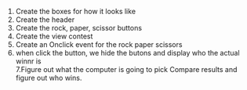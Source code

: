 1. Create the boxes for how it looks like
2. Create the header
3. Create the rock, paper, scissor buttons
4. Create the view contest
5. Create an Onclick event for the rock paper scissors
6. when click the button, we hide the butons and display who the actual winnr is\
7.Figure out what the computer is going to pick
Compare results and figure out who wins.